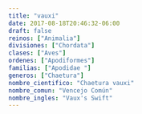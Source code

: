 ```yaml
---
title: "vauxi"
date: 2017-08-18T20:46:32-06:00
draft: false
reinos: ["Animalia"]
divisiones: ["Chordata"]
clases: ["Aves"]
ordenes: ["Apodiformes"]
familias: ["Apodidae "]
generos: ["Chaetura"]
nombre_cientifico: "Chaetura vauxi"
nombre_comun: "Vencejo Común"
nombre_ingles: "Vaux's Swift"
---
```


